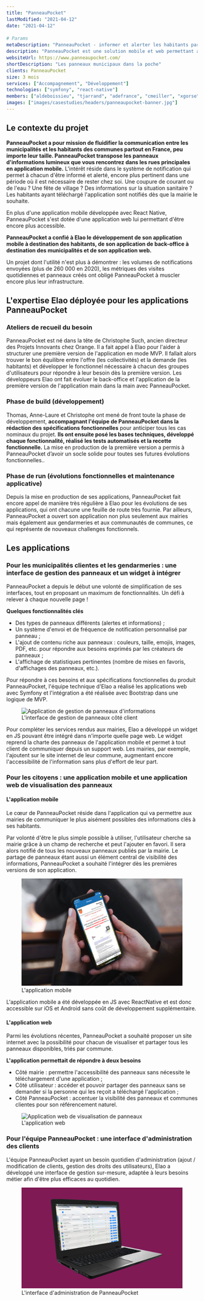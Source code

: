 ```yaml
---
title: "PanneauPocket"
lastModified: "2021-04-12"
date: "2021-04-12"

# Params
metaDescription: "PanneauPocket - informer et alerter les habitants partout en France."
description: "PanneauPocket est une solution mobile et web permettant aux mairies et acteurs essentiels à la vie municipale de communiquer des informations essentielles aux habitants."
websiteUrl: https://www.panneaupocket.com/
shortDescription: "Les panneaux municipaux dans la poche"
clients: PanneauPocket
size: 3 mois
services: ["Accompagnement", "Développement"]
technologies: ["symfony", "react-native"]
members: ["aldeboissieu", "tjarrand", "adefrance", "cmeiller", "xgorse"]
images: ["images/casestudies/headers/panneaupocket-banner.jpg"]
---
```


## Le contexte du projet

**PanneauPocket a pour mission de fluidifier la communication entre les municipalités et les habitants des communes partout en France, peu importe leur taille. PanneauPocket transpose les panneaux d'informations lumineux que vous rencontrez dans les rues principales en application mobile.** L'intérêt réside dans le système de notification qui permet à chacun d'être informé et alerté, encore plus pertinent dans une période où il est nécessaire de rester chez soi. Une coupure de courant ou de l'eau ? Une fête de village ? Des informations sur la situation sanitaire ? Les habitants ayant téléchargé l'application sont notifiés dès que la mairie le souhaite.

En plus d'une application mobile développée avec React Native, PanneauPocket s'est dotée d'une application web lui permettant d'être encore plus accessible.

**PanneauPocket a confié à Elao le développement de son application mobile à destination des habitants, de son application de back-office à destination des municipalités et de son application web.**

Un projet dont l'utilité n'est plus à démontrer : les volumes de notifications envoyées (plus de 260 000 en 2020), les métriques des visites quotidiennes et panneaux créés ont obligé PanneauPocket à muscler encore plus leur infrastructure. 

## L'expertise Elao déployée pour les applications PanneauPocket

### Ateliers de recueil du besoin
PanneauPocket est né dans la tête de Christophe Such, ancien directeur des Projets Innovants chez Orange. Il a fait appel à Elao pour l'aider à structurer une première version de l'application en mode MVP. Il fallait alors trouver le bon équilibre entre l'offre (les collectivités) et la demande (les habitants) et développer le fonctionnel nécessaire à chacun des groupes d'utilisateurs pour répondre à leur besoin dès la première version.
Les développeurs Elao ont fait évoluer le back-office et l'application de la première version de l'application main dans la main avec PanneauPocket.

### Phase de build (développement)
Thomas, Anne-Laure et Christophe ont mené de front toute la phase de développement, **accompagnant l'équipe de PanneauPocket dans la rédaction des spécifications fonctionnelles** pour anticiper tous les cas nominaux du projet. **Ils ont ensuite posé les bases techniques, développé chaque fonctionnalité, réalisé les tests automatisés et la recette fonctionnelle.** La mise en production de la première version a permis à PanneauPocket d’avoir un socle solide pour toutes ses futures évolutions fonctionnelles..

### Phase de run (évolutions fonctionnelles et maintenance applicative)
Depuis la mise en production de ses applications, PanneauPocket fait encore appel de manière très régulière à Elao pour les évolutions de ses applications, qui ont chacune une feuille de route très fournie. Par ailleurs, PanneauPocket a ouvert son application non plus seulement aux mairies mais également aux gendarmeries et aux communautés de communes, ce qui représente de nouveaux challenges fonctionnels.


## Les applications

### Pour les municipalités clientes et les gendarmeries : une interface de gestion des panneaux et un widget à intégrer

PanneauPocket a depuis le début une volonté de simplification de ses interfaces, tout en proposant un maximum de fonctionnalités. Un défi à relever à chaque nouvelle page !

**Quelques fonctionnalités clés**

* Des types de panneaux différents (alertes et informations) ;
* Un système d'envoi et de fréquence de notification personnalisé par panneau ;
* L'ajout de contenu riche aux panneaux : couleurs, taille, emojis, images, PDF, etc. pour répondre aux besoins exprimés par les créateurs de panneaux ;
* L'affichage de statistiques pertinentes (nombre de mises en favoris, d'affichages des panneaux, etc.).

Pour répondre à ces besoins et aux spécifications fonctionnelles du produit PanneauPocket, l'équipe technique d'Elao a réalisé les applications web avec Symfony et l'intégration a été réalisée avec Bootstrap dans une logique de MVP.

<figure>
    <img src="images/casestudies/panneaupocket-adminmairie.png" alt="Application de gestion de panneaux d'informations">
    <figcaption>
      <span class="figure__legend">L'interface de gestion de panneaux côté client</span>
    </figcaption>
</figure>

Pour compléter les services rendus aux mairies, Elao a développé un widget en JS pouvant être intégré dans n'importe quelle page web. Le widget reprend la charte des panneaux de l'application mobile et permet à tout client de communiquer depuis un support web. Les mairies, par exemple, l'ajoutent sur le site internet de leur commune, augmentant encore l'accessibilité de l'information sans plus d'effort de leur part.

### Pour les citoyens : une application mobile et une application web de visualisation des panneaux

#### L'application mobile
Le cœur de PanneauPocket réside dans l'application qui va permettre aux mairies de communiquer le plus aisément possibles des informations clés à ses habitants. 

Par volonté d'être le plus simple possible à utiliser, l'utilisateur cherche sa mairie grâce à un champ de recherche et peut l'ajouter en favori. Il sera alors notifié de tous les nouveaux panneaux publiés par la mairie. 
Le partage de panneaux étant aussi un élément central de visibilité des informations, PanneauPocket a souhaité l'intégrer dès les premières versions de son application. 

<figure>
    <img src="images/casestudies/panneaupocket-mobile.png" alt="Application mobile de visualisation de panneaux">
    <figcaption>
      <span class="figure__legend">L'application mobile</span>
    </figcaption>
</figure>

L'application mobile a été développée en JS avec ReactNative et est donc accessible sur iOS et Android sans coût de développement supplémentaire.

#### L'application web

Parmi les évolutions récentes, PanneauPocket a souhaité proposer un site internet avec la possibilité pour chacun de visualiser et partager tous les panneaux disponibles, triés par commune.

**L'application permettait de répondre à deux besoins**

* Côté mairie : permettre l'accessibilité des panneaux sans nécessite le téléchargement d'une application ;
* Côté utilisateur : accéder et pouvoir partager des panneaux sans se demander si la personne qui les reçoit a téléchargé l'application ;
* Côté PanneauPocket : accentuer la visibilité des panneaux et communes clientes pour son référencement naturel.


<figure>
    <img src="images/casestudies/panneaupocket-web.png" alt="Application web de visualisation de panneaux">
    <figcaption>
      <span class="figure__legend">L'application web</span>
    </figcaption>
</figure>


### Pour l'équipe PanneauPocket : une interface d'administration des clients

L'équipe PanneauPocket ayant un besoin quotidien d'administration (ajout / modification de clients, gestion des droits des utilisateurs), Elao a développé une interface de gestion sur-mesure, adaptée à leurs besoins métier afin d'être plus efficaces au quotidien. 


<figure>
    <img src="images/casestudies/panneaupocket-admin.png" alt="Interface d'administration">
    <figcaption>
      <span class="figure__legend">L'interface d'administration de PanneauPocket</span>
    </figcaption>
</figure>
